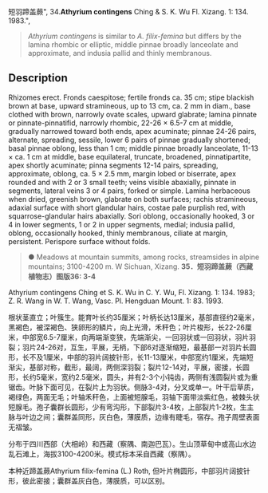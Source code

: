 短羽蹄盖蕨",
34.**Athyrium contingens** Ching & S. K. Wu Fl. Xizang. 1: 134. 1983.",

> *Athyrium contingens* is similar to *A. filix-femina* but differs by the lamina rhombic or elliptic, middle pinnae broadly lanceolate and approximate, and indusia pallid and thinly membranous.

## Description
Rhizomes erect. Fronds caespitose; fertile fronds ca. 35 cm; stipe blackish brown at base, upward stramineous, up to 13 cm, ca. 2 mm in diam., base clothed with brown, narrowly ovate scales, upward glabrate; lamina pinnate or pinnate-pinnatifid, narrowly rhombic, 22-26 × 6.5-7 cm at middle, gradually narrowed toward both ends, apex acuminate; pinnae 24-26 pairs, alternate, spreading, sessile, lower 6 pairs of pinnae gradually shortened; basal pinnae oblong, less than 1 cm; middle pinnae broadly lanceolate, 11-13 × ca. 1 cm at middle, base equilateral, truncate, broadened, pinnatipartite, apex shortly acuminate; pinna segments 12-14 pairs, spreading, approximate, oblong, ca. 5 × 2.5 mm, margin lobed or biserrate, apex rounded and with 2 or 3 small teeth; veins visible abaxially, pinnate in segments, lateral veins 3 or 4 pairs, forked or simple. Lamina herbaceous when dried, greenish brown, glabrate on both surfaces; rachis stramineous, adaxial surface with short glandular hairs, costae pale purplish red, with squarrose-glandular hairs abaxially. Sori oblong, occasionally hooked, 3 or 4 in lower segments, 1 or 2 in upper segments, medial; indusia pallid, oblong, occasionally hooked, thinly membranous, ciliate at margin, persistent. Perispore surface without folds.

> ● Meadows at mountain summits, among rocks, streamsides in alpine mountains; 3100-4200 m. W Sichuan, Xizang.
**35．短羽蹄盖蕨（西藏植物志）图版36: 3-4**

Athyrium contingens Ching et S. K. Wu in C. Y. Wu, Fl. Xizang. 1: 134. 1983; Z. R. Wang in W. T. Wang, Vasc. Pl. Hengduan Mount. 1: 83. 1993.

根状茎直立；叶簇生。能育叶长约35厘米；叶柄长达13厘米，基部直径约2毫米，黑褐色，被深褐色、狭卵形的鳞片，向上光滑，禾秆色；叶片梭形，长22-26厘米，中部宽6.5-7厘米，向两端渐变狭，先端渐尖，一回羽状或一回羽状，羽片羽裂；羽片24-26对，互生，平展，无柄，下部6对逐渐缩短，最基部一对羽片长圆形，长不及1厘米，中部的羽片阔披针形，长11-13厘米，中部宽约1厘米，先端短渐尖，基部对称，截形，最阔，两侧深羽裂；裂片12-14对，平展，密接，长圆形，长约5毫米，宽约2.5毫米，圆头，并有2-3个小钝齿，两侧有浅圆裂片或为重锯齿。叶脉下面可见，在裂片上为羽状。侧脉3-4对，分叉或单一。叶干后草质，褐绿色，两面无毛；叶轴禾秆色，上面被短腺毛，羽轴下面带淡紫红色，被棘头状短腺毛。孢子囊群长圆形，少有弯沟形，下部裂片3-4枚，上部裂片1-2枚，生主脉与叶边之间；囊群盖同形，灰白色，薄膜质，边缘有睫毛，宿存。孢子周壁表面无褶皱。

分布于四川西部（大相岭）和西藏（察隅、南迦巴瓦）。生山顶草甸中或高山水边乱石滩上，海拔3100-4200米。模式标本采自西藏（察隅）。

本种近蹄盖蕨Athyrium filix-femina (L.) Roth, 但叶片椭圆形，中部羽片阔披针形，彼此密接；囊群盖灰白色，薄膜质，可以区别。
